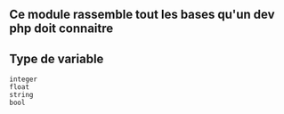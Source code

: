 ## Ce module rassemble tout les bases qu'un dev php doit connaitre
## Type de variable 
    integer
    float
    string
    bool